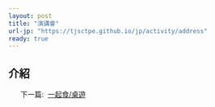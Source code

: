 ```yaml
---
layout: post
title: "演講會"
url-jp: "https://tjsctpe.github.io/jp/activity/address"
ready: true
---
```


## 介紹

<ul>
<tr>下一篇:&nbsp;</tr>
<a href="/activity/eat-together">
一起食/桌遊 
</a>
</ul>